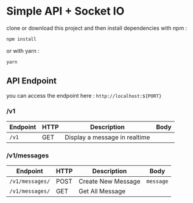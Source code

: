 # Simple API + Socket IO

clone or download this project and then install dependencies with npm :

```sh
npm install
```

or with yarn :

```sh
yarn
```

## API Endpoint

you can access the endpoint here : `http://localhost:${PORT}`

### /v1

| Endpoint | HTTP | Description                   | Body |
| -------- | ---- | ----------------------------- | ---- |
| `/v1`    | GET  | Display a message in realtime |      |

### /v1/messages

| Endpoint        | HTTP | Description        | Body      |
| --------------- | ---- | ------------------ | --------- |
| `/v1/messages/` | POST | Create New Message | `message` |
| `/v1/messages/` | GET  | Get All Message    |           |
